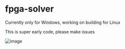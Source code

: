 # fpga-solver

Currently only for Windows, working on building for Linux

This is super early code, please make issues

![image](https://github.com/codepilot/fpga-solver/assets/357304/eb252e15-d894-46ec-ad33-c30531d0aa22)
